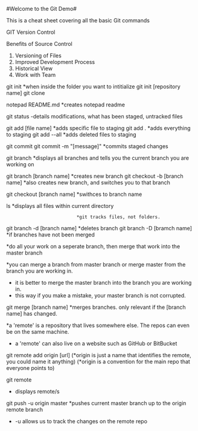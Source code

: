 #Welcome to the Git Demo#

This is a cheat sheet covering all the basic Git commands

GIT Version Control

Benefits of Source Control
1. Versioning of Files
2. Improved Development Process
3. Historical View
4. Work with Team

git init                      *when inside the folder you want to intitialize
git init [repository name]
git clone                      

notepad README.md             *creates notepad readme

git status 
-details modifications, what has been staged, untracked files

git add [file name]          *adds specific file to staging
git add .                    *adds everything to staging
git add --all                *adds deleted files to staging

git commit 
git commit -m "[message]"     *commits staged changes 

git branch                    *displays all branches and tells you the current branch you are working on

git branch [branch name]      *creates new branch
git checkout -b [branch name] *also creates new branch, and switches you to that branch

git checkout [branch name]    *swithces to branch name

ls                            *displays all files within current directory

                              *git tracks files, not folders.

git branch -d [branch name]   *deletes branch
git branch -D [bramch name]   *if branches have not been merged

*do all your work on a seperate branch, then merge that work into the master branch

*you can merge a branch from master branch or merge master from the branch you are working in.
* it is better to merge the master branch into the branch you are working in.
* this way if you make a mistake, your master branch is not corrupted. 

git merge [branch name] *merges branches. only relevant if the [branch name] has changed. 

*a 'remote' is a repository that lives somewhere else. The repos can even be on the same machine.
* a 'remote' can also live on a website such as GitHub or BitBucket

git remote add origin [url]
(*origin is just a name that identifies the remote, you could name it anything)
(*origin is a convention for the main repo that everyone points to)

git remote
* displays remote/s

git push -u origin master
*pushes current master branch up to the origin remote branch
* -u allows us to track the changes on the remote repo



